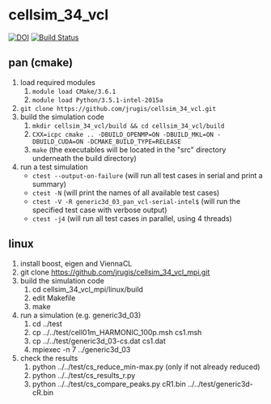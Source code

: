 # cellsim_34_vcl
[![DOI](https://zenodo.org/badge/23023/jrugis/cellsim_34_vcl.svg)](https://zenodo.org/badge/latestdoi/23023/jrugis/cellsim_34_vcl)
[![Build Status](https://travis-ci.org/jrugis/cellsim_34_vcl.svg?branch=master)](https://travis-ci.org/jrugis/cellsim_34_vcl)

## pan (cmake)
1. load required modules
   1. `module load CMake/3.6.1`
   2. `module load Python/3.5.1-intel-2015a`
2. `git clone https://github.com/jrugis/cellsim_34_vcl.git`
3. build the simulation code
   1. `mkdir cellsim_34_vcl/build && cd cellsim_34_vcl/build`
   2. `CXX=icpc cmake .. -DBUILD_OPENMP=ON -DBUILD_MKL=ON -DBUILD_CUDA=ON -DCMAKE_BUILD_TYPE=RELEASE`
   3. `make` (the executables will be located in the "src" directory underneath the build directory)
4. run a test simulation
   * `ctest --output-on-failure` (will run all test cases in serial and print a summary)
   * `ctest -N` (will print the names of all available test cases)
   * `ctest -V -R generic3d_03_pan_vcl-serial-intel$` (will run the specified test case with verbose output)
   * `ctest -j4` (will run all test cases in parallel, using 4 threads)

## linux
1. install boost, eigen and ViennaCL
2. git clone https://github.com/jrugis/cellsim_34_vcl_mpi.git
3. build the simulation code
   1. cd cellsim_34_vcl_mpi/linux/build
   2. edit Makefile
   3. make
4. run a simulation (e.g. generic3d_03)
   1. cd ../test
   2. cp ../../test/cell01m_HARMONIC_100p.msh cs1.msh
   3. cp ../../test/generic3d_03-cs.dat cs1.dat
   4. mpiexec -n 7 ../generic3d_03
5. check the results
   1. python ../../test/cs_reduce_min-max.py (only if not already reduced)
   2. python ../../test/cs_results_r.py
   3. python ../../test/cs_compare_peaks.py cR1.bin ../../test/generic3d-cR.bin
